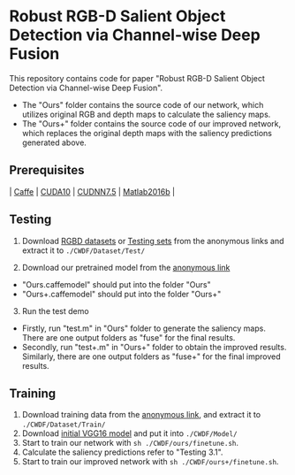 # Robust RGB-D Salient Object Detection via Channel-wise Deep Fusion

This repository contains code for paper "Robust RGB-D Salient Object Detection via Channel-wise Deep Fusion".
* The "Ours" folder contains the source code of our network, which utilizes original RGB and depth maps to calculate the saliency maps.
* The "Ours+" folder contains the source code of our improved network, which replaces the original depth maps with the saliency predictions generated above.

## Prerequisites
| [Caffe](https://github.com/BVLC/caffe) | [CUDA10](https://developer.nvidia.com/cuda-downloads) | [CUDNN7.5](https://docs.nvidia.com/deeplearning/sdk/cudnn-install/) | [Matlab2016b](https://www.mathworks.com/) |

## Testing
1. Download [RGBD datasets]((https://drive.google.com/open?id=1DSJh3Tx_L48QPPXwtdTmNz3LELovAJpm)) or [Testing sets](https://drive.google.com/open?id=1--_tAMlg_aUe_Qlub3H5oTQ2qGdqX-CW) from the anonymous links and extract it to `./CWDF/Dataset/Test/`

2. Download our pretrained model from the [anonymous link](https://drive.google.com/open?id=19X4D3k1P7PUWsn6Y6mq6vtk4lsmbLmgB)
* "Ours.caffemodel" should put into the folder "Ours"
* "Ours+.caffemodel" should put into the folder "Ours+"

3. Run the test demo
* Firstly, run "test.m" in "Ours" folder to generate the saliency maps. There are one output folders as "fuse" for the final results.
* Secondly, run "test+.m" in "Ours+" folder to obtain the improved results. Similarly, there are one output folders as "fuse+" for the final improved results.

## Training
1. Download training data from the [anonymous link](https://drive.google.com/file/d/1tmGjqfIAO2cTDZ8QmHXsUlBfZPTbtVeU/view?usp=sharing), and extract it to `./CWDF/Dataset/Train/`
2. Download [initial VGG16 model](https://drive.google.com/open?id=1GzhdJuPNtRCxnnK0AWpFHeb5jwMPJ6HK) and put it into `./CWDF/Model/`
3. Start to train our network with `sh ./CWDF/ours/finetune.sh`.
4. Calculate the saliency predictions refer to "Testing 3.1".
5. Start to train our improved network with `sh ./CWDF/ours+/finetune.sh`.
